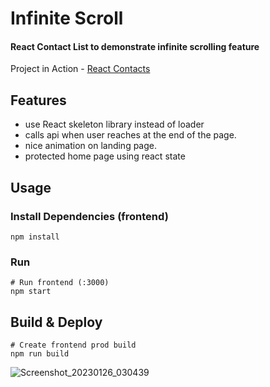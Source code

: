 # Infinite Scroll

#### React Contact List to demonstrate infinite scrolling feature

Project in Action - [React Contacts](https://infinite-contacts.netlify.app/)


## Features
- use React skeleton library instead of loader
- calls api when user reaches at the end of the page.
- nice animation on landing page.
- protected home page using react state

## Usage

### Install Dependencies (frontend)

```
npm install
```

### Run

```
# Run frontend (:3000)
npm start

```

## Build & Deploy

```
# Create frontend prod build
npm run build

```

![Screenshot_20230126_030439](https://user-images.githubusercontent.com/88419331/214803083-09d415c8-e6a6-42bf-a262-d01088fed782.png)

